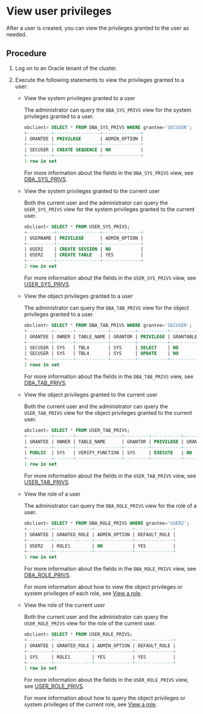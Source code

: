 # View user privileges

After a user is created, you can view the privileges granted to the user as needed.

## Procedure

1. Log on to an Oracle tenant of the cluster.

2. Execute the following statements to view the privileges granted to a user:

   * View the system privileges granted to a user

      The administrator can query the `DBA_SYS_PRIVS` view for the system privileges granted to a user.

      ```sql
      obclient> SELECT * FROM DBA_SYS_PRIVS WHERE grantee='SECUSER';
      +---------+-----------------+--------------+
      | GRANTEE | PRIVILEGE       | ADMIN_OPTION |
      +---------+-----------------+--------------+
      | SECUSER | CREATE SEQUENCE | NO           |
      +---------+-----------------+--------------+
      1 row in set
      ```

      For more information about the fields in the `DBA_SYS_PRIVS` view, see [DBA_SYS_PRIVS](../../../../../500.system-reference/500.system-overview-of-oracle-mode/200.dictionary-view-of-oracle-mode/10400.dba_sys_privs-of-oracle-mode.md).

   * View the system privileges granted to the current user

      Both the current user and the administrator can query the `USER_SYS_PRIVS` view for the system privileges granted to the current user.

      ```sql
      obclient> SELECT * FROM USER_SYS_PRIVS;
      +----------+----------------+--------------+
      | USERNAME | PRIVILEGE      | ADMIN_OPTION |
      +----------+----------------+--------------+
      | USER2    | CREATE SESSION | NO           |
      | USER2    | CREATE TABLE   | YES          |
      +----------+----------------+--------------+
      2 row in set
      ```

      For more information about the fields in the `USER_SYS_PRIVS` view, see [USER_SYS_PRIVS](../../../../../500.system-reference/500.system-overview-of-oracle-mode/200.dictionary-view-of-oracle-mode/17200.user_sys_privs-of-oracle-mode.md).

   * View the object privileges granted to a user

      The administrator can query the `DBA_TAB_PRIVS` view for the object privileges granted to a user.

      ```sql
      obclient> SELECT * FROM DBA_TAB_PRIVS WHERE grantee='SECUSER';
      +---------+-------+------------+---------+-----------+-----------+-----------+
      | GRANTEE | OWNER | TABLE_NAME | GRANTOR | PRIVILEGE | GRANTABLE | HIERARCHY |
      +---------+-------+------------+---------+-----------+-----------+-----------+
      | SECUSER | SYS   | TBL4       | SYS     | SELECT    | NO        | NO        |
      | SECUSER | SYS   | TBL4       | SYS     | UPDATE    | NO        | NO        |
      +---------+-------+------------+---------+-----------+-----------+-----------+
      2 rows in set
      ```

      For more information about the fields in the `DBA_TAB_PRIVS` view, see [DBA_TAB_PRIVS](../../../../../500.system-reference/500.system-overview-of-oracle-mode/200.dictionary-view-of-oracle-mode/11100.dba_tab_privs-of-oracle-mode.md).

   * View the object privileges granted to the current user

      Both the current user and the administrator can query the `USER_TAB_PRIVS` view for the object privileges granted to the current user.

      ```sql
      obclient> SELECT * FROM USER_TAB_PRIVS;
      +---------+-------+-----------------+---------+-----------+-----------+-----------+
      | GRANTEE | OWNER | TABLE_NAME      | GRANTOR | PRIVILEGE | GRANTABLE | HIERARCHY |
      +---------+-------+-----------------+---------+-----------+-----------+-----------+
      | PUBLIC  | SYS   | VERIFY_FUNCTION | SYS     | EXECUTE   | NO        | NO        |
      +---------+-------+-----------------+---------+-----------+-----------+-----------+
      1 row in set
      ```

      For more information about the fields in the `USER_TAB_PRIVS` view, see [USER_TAB_PRIVS](../../../../../500.system-reference/500.system-overview-of-oracle-mode/200.dictionary-view-of-oracle-mode/18200.user_tab_privs-of-oracle-mode.md).

   * View the role of a user

      The administrator can query the `DBA_ROLE_PRIVS` view for the role of a user.

      ```sql
      obclient> SELECT * FROM DBA_ROLE_PRIVS WHERE grantee='USER2';
      +---------+--------------+--------------+--------------+
      | GRANTEE | GRANTED_ROLE | ADMIN_OPTION | DEFAULT_ROLE |
      +---------+--------------+--------------+--------------+
      | USER2   | ROLE1        | NO           | YES          |
      +---------+--------------+--------------+--------------+
      1 row in set
      ```

      For more information about the fields in the `DBA_ROLE_PRIVS` view, see [DBA_ROLE_PRIVS](../../../../../500.system-reference/500.system-overview-of-oracle-mode/200.dictionary-view-of-oracle-mode/9200.dba_role_privs-of-oracle-mode.md).

      For more information about how to view the object privileges or system privileges of each role, see [View a role](900.manage-roles-of-oracle-mode/600.view-roles-of-oracle-mode.md).

   * View the role of the current user

      Both the current user and the administrator can query the `USER_ROLE_PRIVS` view for the role of the current user.

      ```sql
      obclient> SELECT * FROM USER_ROLE_PRIVS;
      +---------+--------------+--------------+--------------+
      | GRANTEE | GRANTED_ROLE | ADMIN_OPTION | DEFAULT_ROLE |
      +---------+--------------+--------------+--------------+
      | SYS     | ROLE1        | YES          | YES          |
      +---------+--------------+--------------+--------------+
      1 row in set
      ```

      For more information about the fields in the `USER_ROLE_PRIVS` view, see [USER_ROLE_PRIVS](../../../../../500.system-reference/500.system-overview-of-oracle-mode/200.dictionary-view-of-oracle-mode/16500.user_role_privs-of-oracle-mode.md).

      For more information about how to query the object privileges or system privileges of the current role, see [View a role](900.manage-roles-of-oracle-mode/600.view-roles-of-oracle-mode.md).

